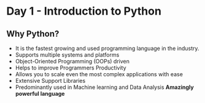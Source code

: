 # Day 1 - Introduction to Python
## Why Python?
- It is the fastest growing and used programming language in the industry.
- Supports multiple systems and platforms
- Object-Oriented Programming (OOPs) driven
- Helps to improve Programmers Productivity 
- Allows you to scale even the most complex applications with ease
- Extensive Support Libraries
- Predominantly used in Machine learning and Data Analysis
**Amazingly powerful language**
